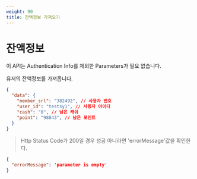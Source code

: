 ```yaml
---
weight: 90
title: 잔액정보 가져오기
---
```


# 잔액정보

이 API는 Authentication Info를 제외한 Parameters가 필요 없습니다.

유저의 잔액정보를 가져옵니다.

```json
{
  "data": {
    "member_srl": "382492", // 사용자 번호 
    "user_id": "testsy1", // 사용자 아이디
    "cash": "0", // 남은 캐쉬 
    "point": "98843", // 남은 포인트 
  }
}
```

> Http Status Code가 200일 경우 성공 아니라면 'errorMessage'값을 확인한다.

```json
{
  "errorMessage": 'parameter is empty'
}
```
